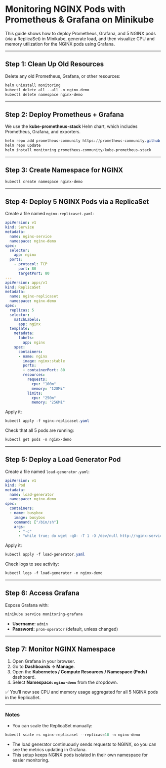 # Monitoring NGINX Pods with Prometheus & Grafana on Minikube

This guide shows how to deploy Prometheus, Grafana, and 5 NGINX pods (via a ReplicaSet) in Minikube, generate load, and then visualize CPU and memory utilization for the NGINX pods using Grafana.

---

## Step 1: Clean Up Old Resources

Delete any old Prometheus, Grafana, or other resources:

```powershell
helm uninstall monitoring
kubectl delete all --all -n nginx-demo
kubectl delete namespace nginx-demo
```

---

## Step 2: Deploy Prometheus + Grafana

We use the **kube-prometheus-stack** Helm chart, which includes Prometheus, Grafana, and exporters.

```powershell
helm repo add prometheus-community https://prometheus-community.github.io/helm-charts
helm repo update
helm install monitoring prometheus-community/kube-prometheus-stack
```

---

## Step 3: Create Namespace for NGINX

```powershell
kubectl create namespace nginx-demo
```

---

## Step 4: Deploy 5 NGINX Pods via a ReplicaSet

Create a file named `nginx-replicaset.yaml`:

```yaml
apiVersion: v1
kind: Service
metadata:
  name: nginx-service
  namespace: nginx-demo
spec:
  selector:
    app: nginx
  ports:
    - protocol: TCP
      port: 80
      targetPort: 80
---
apiVersion: apps/v1
kind: ReplicaSet
metadata:
  name: nginx-replicaset
  namespace: nginx-demo
spec:
  replicas: 5
  selector:
    matchLabels:
      app: nginx
  template:
    metadata:
      labels:
        app: nginx
    spec:
      containers:
      - name: nginx
        image: nginx:stable
        ports:
        - containerPort: 80
        resources:
          requests:
            cpu: "100m"
            memory: "128Mi"
          limits:
            cpu: "250m"
            memory: "256Mi"
```

Apply it:

```powershell
kubectl apply -f nginx-replicaset.yaml
```

Check that all 5 pods are running:

```powershell
kubectl get pods -n nginx-demo
```

---

## Step 5: Deploy a Load Generator Pod

Create a file named `load-generator.yaml`:

```yaml
apiVersion: v1
kind: Pod
metadata:
  name: load-generator
  namespace: nginx-demo
spec:
  containers:
  - name: busybox
    image: busybox
    command: ["/bin/sh"]
    args:
      - "-c"
      - "while true; do wget -qO- -T 1 -O /dev/null http://nginx-service; done"
```

Apply it:

```powershell
kubectl apply -f load-generator.yaml
```

Check logs to see activity:

```powershell
kubectl logs -f load-generator -n nginx-demo
```

---

## Step 6: Access Grafana

Expose Grafana with:

```powershell
minikube service monitoring-grafana
```

* **Username:** `admin`
* **Password:** `prom-operator` (default, unless changed)

---

## Step 7: Monitor NGINX Namespace

1. Open Grafana in your browser.
2. Go to **Dashboards → Manage**.
3. Open the **Kubernetes / Compute Resources / Namespace (Pods)** dashboard.
4. Select **Namespace: `nginx-demo`** from the dropdown.

✅ You’ll now see CPU and memory usage aggregated for all 5 NGINX pods in the ReplicaSet.

---

### Notes

* You can scale the ReplicaSet manually:

```powershell
kubectl scale rs nginx-replicaset --replicas=10 -n nginx-demo
```

* The load generator continuously sends requests to NGINX, so you can see the metrics updating in Grafana.
* This setup keeps NGINX pods isolated in their own namespace for easier monitoring.
